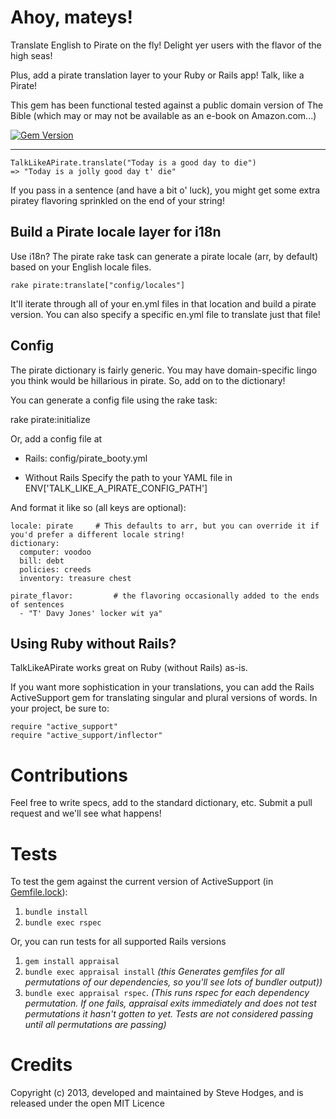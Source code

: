 Ahoy, mateys!
=====

Translate English to Pirate on the fly! Delight yer users with the flavor of the high seas!

Plus, add a pirate translation layer to your Ruby or Rails app! Talk, like a Pirate!

This gem has been functional tested against a public domain version of The Bible (which may or may not be available as an e-book on Amazon.com...)

[![Gem Version](https://badge.fury.io/rb/talk_like_a_pirate.svg)](https://badge.fury.io/rb/talk_like_a_pirate)

----

    TalkLikeAPirate.translate("Today is a good day to die")
    => "Today is a jolly good day t' die"

If you pass in a sentence (and have a bit o' luck), you might get some extra piratey flavoring sprinkled on the end of your string!

Build a Pirate locale layer for i18n
----
Use i18n? The pirate rake task can generate a pirate locale (arr, by default) based on your English locale files.

    rake pirate:translate["config/locales"]

It'll iterate through all of your en.yml files in that location and build a pirate version. You can also specify a specific en.yml file to translate just that file!

Config
----
The pirate dictionary is fairly generic. You may have domain-specific lingo you think would be hillarious in pirate. So, add on to the dictionary!

You can generate a config file using the rake task:

  rake pirate:initialize

Or, add a config file at

  * Rails:
    config/pirate_booty.yml

  * Without Rails
    Specify the path to your YAML file in ENV['TALK_LIKE_A_PIRATE_CONFIG_PATH']

And format it like so (all keys are optional):

    locale: pirate     # This defaults to arr, but you can override it if you'd prefer a different locale string!
    dictionary:
      computer: voodoo
      bill: debt
      policies: creeds
      inventory: treasure chest

    pirate_flavor:         # the flavoring occasionally added to the ends of sentences
      - "T' Davy Jones' locker wit ya"

Using Ruby without Rails?
----
TalkLikeAPirate works great on Ruby (without Rails) as-is. 

If you want more sophistication in your translations, you can add the Rails ActiveSupport gem for translating singular and plural versions of words. In your project, be sure to:

    require "active_support"
    require "active_support/inflector"

Contributions
=====
Feel free to write specs, add to the standard dictionary, etc. Submit a pull request and we'll see what happens!

Tests
=====

To test the gem against the current version of ActiveSupport (in [Gemfile.lock](Gemfile.lock)):

1. `bundle install`
2. `bundle exec rspec`

Or, you can run tests for all supported Rails versions

1. `gem install appraisal`
1. `bundle exec appraisal install` *(this Generates gemfiles for all permutations of our dependencies, so you'll see lots of bundler output))*
1. `bundle exec appraisal rspec`. *(This runs rspec for each dependency permutation. If one fails, appraisal exits immediately and does not test permutations it hasn't gotten to yet. Tests are not considered passing until all permutations are passing)*

Credits
=====
Copyright (c) 2013, developed and maintained by Steve Hodges, and is released under the open MIT Licence
